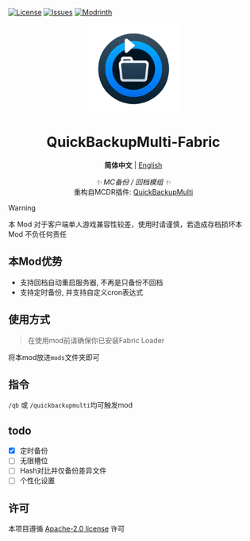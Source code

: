 [![License](https://img.shields.io/github/license/SkyDynamic/QuickBackupM-Fabric.svg)](https://www.apache.org/licenses/LICENSE-2.0)
[![Issues](https://img.shields.io/github/issues/SkyDynamic/QuickBackupM-Fabric.svg)](https://github.com/SkyDynamic/QuickBackupM-Fabric/issues)
[![Modrinth](https://img.shields.io/modrinth/dt/DgWBIBY5?label=Modrinth%20Downloads)](https://modrinth.com/mod/quickbackupmulti)

<div align="center">
<a><img src="./indexImg.png" width="180" height="180" alt="NoneBotPluginLogo"></a>
</div>
<div align="center">

# QuickBackupMulti-Fabric

**简体中文** | [English](README_EN.MD)

_✨ MC备份 / 回档模组 ✨_  
重构自MCDR插件: [QuickBackupMulti](https://github.com/TISUnion/QuickBackupM)

</div>

> [!WARNING]  
> 本 Mod 对于客户端单人游戏兼容性较差，使用时请谨慎，若造成存档损坏本 Mod 不负任何责任

## 本Mod优势
- 支持回档自动重启服务器, 不再是只备份不回档
- 支持定时备份, 并支持自定义cron表达式

## 使用方式
> 在使用mod前请确保你已安装Fabric Loader

将本mod放进`mods`文件夹即可

## 指令
`/qb` 或 `/quickbackupmulti`均可触发mod

## todo
- [x] 定时备份
- [ ] 无限槽位
- [ ] Hash对比并仅备份差异文件
- [ ] 个性化设置

## 许可
本项目遵循 [Apache-2.0 license](https://www.apache.org/licenses/LICENSE-2.0) 许可

